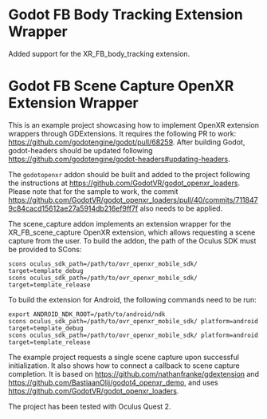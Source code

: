 # Godot FB Body Tracking Extension Wrapper

Added support for the XR_FB_body_tracking extension.

# Godot FB Scene Capture OpenXR Extension Wrapper

This is an example project showcasing how to implement OpenXR extension wrappers through GDExtensions. It requires the following PR to work: https://github.com/godotengine/godot/pull/68259. After building Godot, godot-headers should be updated following https://github.com/godotengine/godot-headers#updating-headers.

The ```godotopenxr``` addon should be built and added to the project following the instructions at https://github.com/GodotVR/godot_openxr_loaders. Please note that for the sample to work, the commit https://github.com/GodotVR/godot_openxr_loaders/pull/40/commits/7118479c84cacd15612ae27a5914db216ef9ff7f also needs to be applied.

The scene_capture addon implements an extension wrapper for the XR_FB_scene_capture OpenXR extension, which allows requesting a scene capture from the user. To build the addon, the path of the Oculus SDK must be provided to SCons:

```
scons oculus_sdk_path=/path/to/ovr_openxr_mobile_sdk/ target=template_debug
scons oculus_sdk_path=/path/to/ovr_openxr_mobile_sdk/ target=template_release
```

To build the extension for Android, the following commands need to be run:
```
export ANDROID_NDK_ROOT=/path/to/android/ndk
scons oculus_sdk_path=/path/to/ovr_openxr_mobile_sdk/ platform=android target=template_debug
scons oculus_sdk_path=/path/to/ovr_openxr_mobile_sdk/ platform=android target=template_release
```

The example project requests a single scene capture upon successful initialization. It also shows how to connect a callback to scene capture completion. It is based on https://github.com/nathanfranke/gdextension and https://github.com/BastiaanOlij/godot4_openxr_demo, and uses https://github.com/GodotVR/godot_openxr_loaders.

The project has been tested with Oculus Quest 2.
